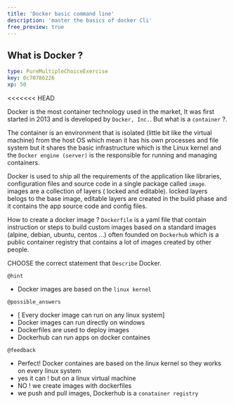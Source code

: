 ```yaml
---
title: 'Docker basic command line'
description: 'master the basics of docker Cli'
free_preview: true
---
```


## What is Docker ?

```yaml
type: PureMultipleChoiceExercise
key: 0c70786226
xp: 50
```

<<<<<<< HEAD

Docker is the most container technology used in the market, It was first started in 2013 and is developed by `Docker, Inc.`. But what is a `container` ?.

The container is an environment that is isolated (little bit like the virtual machine) from the host OS which mean it has his own processes and file system  but it shares the basic infrastructure which is the Linux kernel and the `Docker engine (server)` is the responsible for running and managing containers.


Docker is used to ship all the requirements of the application like libraries, configuration files  and source code in a single package called `image`. images are a collection of layers ( locked and editable). locked layers belogs to the base image, editable layers are created in the build 
phase and it contains the app source code and config files.  


How to create a docker image ? `Dockerfile` is a yaml file that contain instruction or steps to build custom images based on a standard images (alpine, debian, ubuntu, centos ...) often founded on `Dockerhub` which is a public container registry that contains a lot of images created by other people. 


CHOOSE  the correct statement that `Describe` Docker. 




<!-- Guidelines for the question: https://instructor-support.datacamp.com/en/articles/2375516-course-multiple-choice-exercises. -->

`@hint`
<!-- Examples of good hints: https://instructor-support.datacamp.com/en/articles/2379164-hints-best-practices. -->
- Docker images are based on the `linux kernel` 

`@possible_answers`
- [ Every docker image can run on any linux system]
- Docker images can run directly on windows
- Dockerfiles are used to deploy images 
- Dockerhub can run apps on docker containes 

`@feedback`
<!-- Examples of good feedback messages: https://instructor-support.datacamp.com/en/articles/2299773-exercise-success-messages.  -->
- Perfect! Docker containes are based on the linux kernel so they works on every linux system
- yes it can ! but on a linux virtual machine
- NO ! we create images with dockerfiles
- we push and pull images, Dockerhub is a `conatainer registry`
